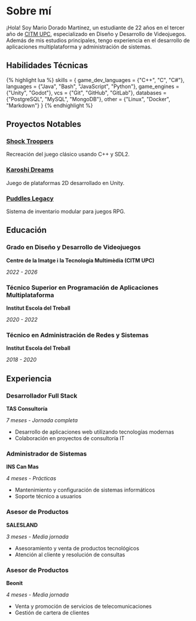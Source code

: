 # Sobre mí

¡Hola! Soy Mario Dorado Martínez, un estudiante de 22 años en el tercer año de <a href="https://www.citm.upc.edu/esp/estudis/graus-videojocs/">CITM UPC</a>, especializado en Diseño y Desarrollo de Videojuegos. Además de mis estudios principales, tengo experiencia en el desarrollo de aplicaciones multiplataforma y administración de sistemas.

## Habilidades Técnicas

{% highlight lua %}
skills = {
    game_dev_languages = {"C++", "C", "C#"},
    languages = {"Java", "Bash", "JavaScript", "Python"},
    game_engines = {"Unity", "Godot"},
    vcs = {"Git", "GitHub", "GitLab"},
    databases = {"PostgreSQL", "MySQL", "MongoDB"},
    other = {"Linux", "Docker", "Markdown"}
}
{% endhighlight %}

## Proyectos Notables

<div class="projects-grid">
  <div class="project-card">
    <h3><a href="{{ site.baseurl_root }}/projects/2024-01-10-schock-troopers">Shock Troopers</a></h3>
    <p>Recreación del juego clásico usando C++ y SDL2.</p>
  </div>
  <div class="project-card">
    <h3><a href="{{ site.baseurl_root }}/projects/2024-02-01-karoshi-dreams">Karoshi Dreams</a></h3>
    <p>Juego de plataformas 2D desarrollado en Unity.</p>
  </div>
  <div class="project-card">
    <h3><a href="{{ site.baseurl_root }}/projects/2024-06-13-puddles-legacy">Puddles Legacy</a></h3>
    <p>Sistema de inventario modular para juegos RPG.</p>
  </div>
</div>

## Educación

<div class="education-grid">
  <div class="education-item">
    <h3>Grado en Diseño y Desarrollo de Videojuegos</h3>
    <p><strong>Centre de la Imatge i la Tecnologia Multimèdia (CITM UPC)</strong></p>
    <p><em>2022 - 2026</em></p>
  </div>
  
  <div class="education-item">
    <h3>Técnico Superior en Programación de Aplicaciones Multiplataforma</h3>
    <p><strong>Institut Escola del Treball</strong></p>
    <p><em>2020 - 2022</em></p>
  </div>
  
  <div class="education-item">
    <h3>Técnico en Administración de Redes y Sistemas</h3>
    <p><strong>Institut Escola del Treball</strong></p>
    <p><em>2018 - 2020</em></p>
  </div>
</div>

## Experiencia

<div class="experience-grid">
  <div class="experience-item">
    <h3>Desarrollador Full Stack</h3>
    <p><strong>TAS Consultoría</strong></p>
    <p><em>7 meses - Jornada completa</em></p>
    <ul>
      <li>Desarrollo de aplicaciones web utilizando tecnologías modernas</li>
      <li>Colaboración en proyectos de consultoría IT</li>
    </ul>
  </div>

  <div class="experience-item">
    <h3>Administrador de Sistemas</h3>
    <p><strong>INS Can Mas</strong></p>
    <p><em>4 meses - Prácticas</em></p>
    <ul>
      <li>Mantenimiento y configuración de sistemas informáticos</li>
      <li>Soporte técnico a usuarios</li>
    </ul>
  </div>

  <div class="experience-item">
    <h3>Asesor de Productos</h3>
    <p><strong>SALESLAND</strong></p>
    <p><em>3 meses - Media jornada</em></p>
    <ul>
      <li>Asesoramiento y venta de productos tecnológicos</li>
      <li>Atención al cliente y resolución de consultas</li>
    </ul>
  </div>

  <div class="experience-item">
    <h3>Asesor de Productos</h3>
    <p><strong>Beonit</strong></p>
    <p><em>4 meses - Media jornada</em></p>
    <ul>
      <li>Venta y promoción de servicios de telecomunicaciones</li>
      <li>Gestión de cartera de clientes</li>
    </ul>
  </div>
</div>
